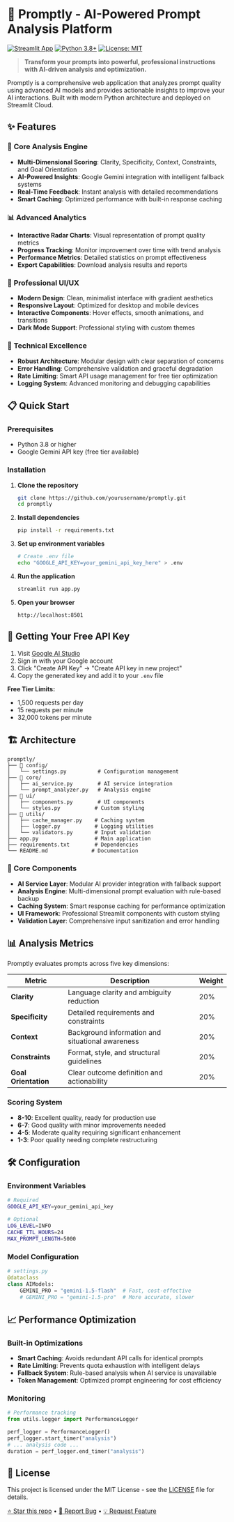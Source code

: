 # 🚀 Promptly - AI-Powered Prompt Analysis Platform

[![Streamlit App](https://static.streamlit.io/badges/streamlit_badge_black_white.svg)](https://promptly-analyzer.streamlit.app)
[![Python 3.8+](https://img.shields.io/badge/python-3.8+-blue.svg)](https://www.python.org/downloads/)
[![License: MIT](https://img.shields.io/badge/License-MIT-yellow.svg)](https://opensource.org/licenses/MIT)

> **Transform your prompts into powerful, professional instructions with AI-driven analysis and optimization.**

Promptly is a comprehensive web application that analyzes prompt quality using advanced AI models and provides actionable insights to improve your AI interactions. Built with modern Python architecture and deployed on Streamlit Cloud.

## ✨ Features

### 🎯 **Core Analysis Engine**
- **Multi-Dimensional Scoring**: Clarity, Specificity, Context, Constraints, and Goal Orientation
- **AI-Powered Insights**: Google Gemini integration with intelligent fallback systems
- **Real-Time Feedback**: Instant analysis with detailed recommendations
- **Smart Caching**: Optimized performance with built-in response caching

### 📊 **Advanced Analytics**
- **Interactive Radar Charts**: Visual representation of prompt quality metrics
- **Progress Tracking**: Monitor improvement over time with trend analysis
- **Performance Metrics**: Detailed statistics on prompt effectiveness
- **Export Capabilities**: Download analysis results and reports

### 🎨 **Professional UI/UX**
- **Modern Design**: Clean, minimalist interface with gradient aesthetics
- **Responsive Layout**: Optimized for desktop and mobile devices
- **Interactive Components**: Hover effects, smooth animations, and transitions
- **Dark Mode Support**: Professional styling with custom themes

### 🔧 **Technical Excellence**
- **Robust Architecture**: Modular design with clear separation of concerns
- **Error Handling**: Comprehensive validation and graceful degradation
- **Rate Limiting**: Smart API usage management for free tier optimization
- **Logging System**: Advanced monitoring and debugging capabilities

## 📋 Quick Start

### Prerequisites
- Python 3.8 or higher
- Google Gemini API key (free tier available)

### Installation

1. **Clone the repository**
   ```bash
   git clone https://github.com/yourusername/promptly.git
   cd promptly
   ```

2. **Install dependencies**
   ```bash
   pip install -r requirements.txt
   ```

3. **Set up environment variables**
   ```bash
   # Create .env file
   echo "GOOGLE_API_KEY=your_gemini_api_key_here" > .env
   ```

4. **Run the application**
   ```bash
   streamlit run app.py
   ```

5. **Open your browser**
   ```
   http://localhost:8501
   ```

## 🔑 Getting Your Free API Key

1. Visit [Google AI Studio](https://aistudio.google.com/app/apikey)
2. Sign in with your Google account
3. Click "Create API Key" → "Create API key in new project"
4. Copy the generated key and add it to your `.env` file

**Free Tier Limits:**
- 1,500 requests per day
- 15 requests per minute
- 32,000 tokens per minute

## 🏗️ Architecture

```
promptly/
├── 📁 config/
│   └── settings.py          # Configuration management
├── 📁 core/
│   ├── ai_service.py        # AI service integration
│   └── prompt_analyzer.py   # Analysis engine
├── 📁 ui/
│   ├── components.py        # UI components
│   └── styles.py           # Custom styling
├── 📁 utils/
│   ├── cache_manager.py    # Caching system
│   ├── logger.py           # Logging utilities
│   └── validators.py       # Input validation
├── app.py                  # Main application
├── requirements.txt        # Dependencies
└── README.md              # Documentation
```

### 🔧 Core Components

- **AI Service Layer**: Modular AI provider integration with fallback support
- **Analysis Engine**: Multi-dimensional prompt evaluation with rule-based backup
- **Caching System**: Smart response caching for performance optimization
- **UI Framework**: Professional Streamlit components with custom styling
- **Validation Layer**: Comprehensive input sanitization and error handling

## 📊 Analysis Metrics

Promptly evaluates prompts across five key dimensions:

| Metric | Description | Weight |
|--------|-------------|---------|
| **Clarity** | Language clarity and ambiguity reduction | 20% |
| **Specificity** | Detailed requirements and constraints | 20% |
| **Context** | Background information and situational awareness | 20% |
| **Constraints** | Format, style, and structural guidelines | 20% |
| **Goal Orientation** | Clear outcome definition and actionability | 20% |

### Scoring System
- **8-10**: Excellent quality, ready for production use
- **6-7**: Good quality with minor improvements needed
- **4-5**: Moderate quality requiring significant enhancement
- **1-3**: Poor quality needing complete restructuring

## 🛠️ Configuration

### Environment Variables
```bash
# Required
GOOGLE_API_KEY=your_gemini_api_key

# Optional
LOG_LEVEL=INFO
CACHE_TTL_HOURS=24
MAX_PROMPT_LENGTH=5000
```

### Model Configuration
```python
# settings.py
@dataclass
class AIModels:
    GEMINI_PRO = "gemini-1.5-flash"  # Fast, cost-effective
    # GEMINI_PRO = "gemini-1.5-pro"  # More accurate, slower
```

## 📈 Performance Optimization

### Built-in Optimizations
- **Smart Caching**: Avoids redundant API calls for identical prompts
- **Rate Limiting**: Prevents quota exhaustion with intelligent delays
- **Fallback System**: Rule-based analysis when AI service is unavailable
- **Token Management**: Optimized prompt engineering for cost efficiency

### Monitoring
```python
# Performance tracking
from utils.logger import PerformanceLogger

perf_logger = PerformanceLogger()
perf_logger.start_timer("analysis")
# ... analysis code ...
duration = perf_logger.end_timer("analysis")
```

## 📄 License

This project is licensed under the MIT License - see the [LICENSE](LICENSE) file for details.

[⭐ Star this repo](https://github.com/Arhaan-P/Promptly) • [🐛 Report Bug](https://github.com/Arhaan-P/Promptly/issues) • [💡 Request Feature](https://github.com/Arhaan-P/Promptly/issues)

</div>

